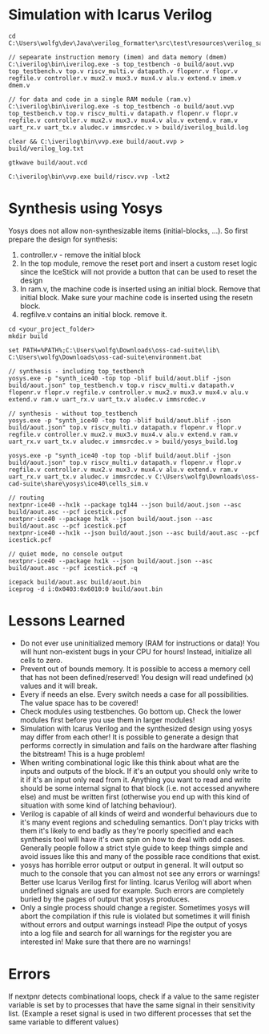 # Simulation with Icarus Verilog

```
cd C:\Users\wolfg\dev\Java\verilog_formatter\src\test\resources\verilog_samples\multi_cycle_riscv_cpu_rebuild

// sepearate instruction memory (imem) and data memory (dmem)
C:\iverilog\bin\iverilog.exe -s top_testbench -o build/aout.vvp top_testbench.v top.v riscv_multi.v datapath.v flopenr.v flopr.v regfile.v controller.v mux2.v mux3.v mux4.v alu.v extend.v imem.v dmem.v

// for data and code in a single RAM module (ram.v)
C:\iverilog\bin\iverilog.exe -s top_testbench -o build/aout.vvp top_testbench.v top.v riscv_multi.v datapath.v flopenr.v flopr.v regfile.v controller.v mux2.v mux3.v mux4.v alu.v extend.v ram.v uart_rx.v uart_tx.v aludec.v immsrcdec.v > build/iverilog_build.log

clear && C:\iverilog\bin\vvp.exe build/aout.vvp > build/verilog_log.txt

gtkwave build/aout.vcd

C:\iverilog\bin\vvp.exe build/riscv.vvp -lxt2
```

# Synthesis using Yosys

Yosys does not allow non-synthesizable items (initial-blocks, ...). So first prepare the design for synthesis:
1. controller.v - remove the initial block
2. In the top module, remove the reset port and insert a custom reset logic since the IceStick will not provide a button that can be used to reset the design
3. In ram.v, the machine code is inserted using an initial block. Remove that initial block. Make sure your machine code is inserted using the resetn block.
4. regfilve.v contains an initial block. remove it.

```
cd <your_project_folder>
mkdir build

set PATH=%PATH%;C:\Users\wolfg\Downloads\oss-cad-suite\lib\
C:\Users\wolfg\Downloads\oss-cad-suite\environment.bat

// synthesis - including top_testbench
yosys.exe -p "synth_ice40 -top top -blif build/aout.blif -json build/aout.json" top_testbench.v top.v riscv_multi.v datapath.v flopenr.v flopr.v regfile.v controller.v mux2.v mux3.v mux4.v alu.v extend.v ram.v uart_rx.v uart_tx.v aludec.v immsrcdec.v

// synthesis - without top_testbench
yosys.exe -p "synth_ice40 -top top -blif build/aout.blif -json build/aout.json" top.v riscv_multi.v datapath.v flopenr.v flopr.v regfile.v controller.v mux2.v mux3.v mux4.v alu.v extend.v ram.v uart_rx.v uart_tx.v aludec.v immsrcdec.v > build/yosys_build.log

yosys.exe -p "synth_ice40 -top top -blif build/aout.blif -json build/aout.json" top.v riscv_multi.v datapath.v flopenr.v flopr.v regfile.v controller.v mux2.v mux3.v mux4.v alu.v extend.v ram.v uart_rx.v uart_tx.v aludec.v immsrcdec.v C:\Users\wolfg\Downloads\oss-cad-suite\share\yosys\ice40\cells_sim.v

// routing
nextpnr-ice40 --hx1k --package tq144 --json build/aout.json --asc build/aout.asc --pcf icestick.pcf
nextpnr-ice40 --package hx1k --json build/aout.json --asc build/aout.asc --pcf icestick.pcf
nextpnr-ice40 --hx1k --json build/aout.json --asc build/aout.asc --pcf icestick.pcf

// quiet mode, no console output
nextpnr-ice40 --package hx1k --json build/aout.json --asc build/aout.asc --pcf icestick.pcf -q

icepack build/aout.asc build/aout.bin
iceprog -d i:0x0403:0x6010:0 build/aout.bin
```

# Lessons Learned

* Do not ever use uninitialized memory (RAM for instructions or data)! You will hunt non-existent bugs in your CPU for hours! Instead, initialize all cells to zero.
* Prevent out of bounds memory. It is possible to access a memory cell that has not been defined/reserved! You design will read undefined (x) values and it will break.
* Every if needs an else. Every switch needs a case for all possibilities. The value space has to be covered!
* Check modules using testbenches. Go bottom up. Check the lower modules first before you use them in larger modules!
* Simulation with Icarus Verilog and the synthesized design using yosys may differ from each other! It is possible to generate a design that performs correctly in simulation and fails on the hardware after flashing the bitstream! This is a huge problem!
* When writing combinational logic like this think about what are the inputs and outputs of the block. If it's an output you should only write to it if it's an input only read from it. Anything you want to read and write should be some internal signal to that block (i.e. not accessed anywhere else) and must be written first (otherwise you end up with this kind of situation with some kind of latching behaviour).
* Verilog is capable of all kinds of weird and wonderful behaviours due to it's many event regions and scheduling semantics. Don't play tricks with them it's likely to end badly as they're poorly specified and each synthesis tool will have it's own spin on how to deal with odd cases. Generally people follow a strict style guide to keep things simple and avoid issues like this and many of the possible race conditions that exist.
* yosys has horrible error output or output in general. It will output so much to the console that you can almost not see any errors or warnings! Better use Icarus Verilog first for linting. Icarus Verilog will abort when undefined signals are used for example. Such errors are completely buried by the pages of output that yosys produces.
* Only a single process should change a register. Sometimes yosys will abort the compilation if this rule is violated but sometimes it will finish without errors and output warnings instead! Pipe the output of yosys into a log file and search for all warnings for the register you are interested in! Make sure that there are no warnings!

# Errors

If nextpnr detects combinational loops, check if a value to the same register variable is set by to processes that have the same signal in their sensitivity list. (Example a reset signal is used in two different processes that set the same variable to different values)